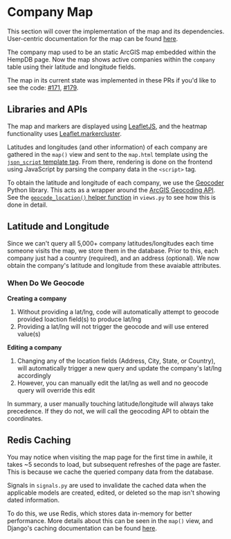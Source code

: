 # Company Map
This section will cover the implementation of the map and its dependencies. User-centric documentation for the map can be found [here](USER.md/#map).

The company map used to be an static ArcGIS map embedded within the HempDB page. Now the map shows active companies within the `company` table using their latitude and longitude fields.

The map in its current state was implemented in these PRs if you'd like to see the code: [#171](https://github.com/cmciosu/hemp-db/pull/171), [#179](https://github.com/cmciosu/hemp-db/pull/179).

## Libraries and APIs
The map and markers are displayed using [LeafletJS](https://leafletjs.com/), and the heatmap functionality uses [Leaflet.markercluster](https://github.com/Leaflet/Leaflet.markercluster).

Latitudes and longitudes (and other information) of each company are gathered in the `map()` view and sent to the `map.html` template using the [`json_script` template tag](https://docs.djangoproject.com/en/5.1/ref/templates/builtins/#json-script). From there, rendering is done on the frontend using JavaScript by parsing the company data in the `<script>` tag.

To obtain the latitude and longitude of each company, we use the [Geocoder](https://github.com/DenisCarriere/geocoder) Python library. This acts as a wrapper around the [ArcGIS Geocoding API](https://developers.arcgis.com/rest/geocode/). See the [`geocode_location()` helper function](https://github.com/cmciosu/hemp-db/blob/2a06a99f6197d446936034fff9cee24b88b8b093/helloworld/views.py#L1468) in `views.py` to see how this is done in detail.

## Latitude and Longitude
Since we can't query all 5,000+ company latitudes/longitudes each time someone visits the map, we store them in the database. Prior to this, each company just had a country (required), and an address (optional). We now obtain the company's latitude and longitude from these avaiable attributes.

### When Do We Geocode
__Creating a company__
1. Without providing a lat/lng, code will automatically attempt to geocode provided loaction field(s) to produce lat/lng
2. Providing a lat/lng will not trigger the geocode and will use entered value(s)

__Editing a company__
1. Changing any of the location fields (Address, City, State, or Country), will automatically trigger a new query and update the company's lat/lng accordingly
2. However, you can manually edit the lat/lng as well and no geocode query will override this edit

In summary, a user manually touching latitude/longitude will always take precedence. If they do not, we will call the geocoding API to obtain the coordinates.


## Redis Caching
You may notice when visiting the map page for the first time in awhile, it takes ~5 seconds to load, but subsequent refreshes of the page are faster. This is because we cache the queried company data from the database.

Signals in `signals.py` are used to invalidate the cached data when the applicable models are created, edited, or deleted so the map isn't showing dated information.

To do this, we use Redis, which stores data in-memory for better performance. More details about this can be seen in the `map()` view, and Django's caching documentation can be found [here](https://docs.djangoproject.com/en/5.2/topics/cache/).